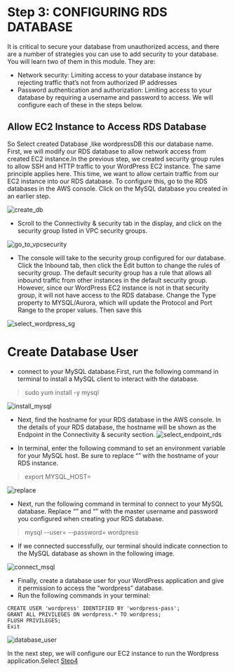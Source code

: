 # Step 3: CONFIGURING RDS DATABASE

It is critical to secure your database from unauthorized access, and there are a number of strategies you can use to add security to your database. You will learn two of them in this module. They are:

- Network security: Limiting access to your database instance by rejecting traffic that’s not from authorized IP addresses
- Password authentication and authorization: Limiting access to your database by requiring a username and password to access.
We will configure each of these in the steps below.

## Allow EC2 Instance to Access RDS Database 
So Select created Database ,like wordpressDB this our database name.
First, we will modify our RDS database to allow network access from created EC2 instance.In the previous step, we created security group rules to allow SSH and HTTP traffic to your WordPress EC2 instance. The same principle applies here. This time, we want to allow certain traffic from our EC2 instance into our RDS database.
To configure this, go to the RDS databases in the AWS console. Click on the MySQL database you created in an earlier step.

![create_db](https://user-images.githubusercontent.com/60148173/120812035-3f0db400-c56a-11eb-81fa-527121acb48a.PNG)

- Scroll to the Connectivity & security tab in the display, and click on the security group listed in VPC security groups.

![go_to_vpcsecurity](https://user-images.githubusercontent.com/60148173/120812490-a3c90e80-c56a-11eb-897a-0578a3245bea.PNG)

- The console will take to the security group configured for our database. Click the Inbound tab, then click the Edit button to change the rules of security group.
The default security group has a rule that allows all inbound traffic from other instances in the default security group. However, since our WordPress EC2 instance is not in that security group, it will not have access to the RDS database.
Change the Type property to MYSQL/Aurora, which will update the Protocol and Port Range to the proper values. Then save this

![select_wordpress_sg](https://user-images.githubusercontent.com/60148173/120812727-e0950580-c56a-11eb-8c9f-79f325872556.PNG)

# Create Database User
- connect to your MySQL database.First, run the following command in terminal to install a MySQL client to interact with the database.
> sudo yum install -y mysql

![install_mysql](https://user-images.githubusercontent.com/60148173/120809101-61ea9900-c567-11eb-9367-88834948cccd.PNG)

- Next, find the hostname for your RDS database in the AWS console. In the details of your RDS database, the hostname will be shown as the Endpoint in the Connectivity & security section.
![select_endpoint_rds](https://user-images.githubusercontent.com/60148173/120809784-0c62bc00-c568-11eb-9ef4-716139ef27c9.PNG)

- In terminal, enter the following command to set an environment variable for your MySQL host. Be sure to replace “<your-endpoint>” with the hostname of your RDS instance.
> export MYSQL_HOST=<your-endpoint>
 
 ![replace](https://user-images.githubusercontent.com/60148173/120809990-42a03b80-c568-11eb-9b33-3da8a2e17e01.PNG)
 
 - Next, run the following command in terminal to connect to your MySQL database. Replace “<user>” and “<password>” with the master username and password you configured when creating your RDS database.
 > mysql --user=<user> --password=<password> wordpress
 - If we connected successfully, our terminal should indicate connection to the MySQL database as shown in the following image.
 
 ![connect_msql](https://user-images.githubusercontent.com/60148173/120810412-a6c2ff80-c568-11eb-95f5-e8ec8579eaad.PNG)

 - Finally, create a database user for your WordPress application and give it permission to access the “wordpress” database.
 - Run the following commands in your terminal:
 ```
CREATE USER 'wordpress' IDENTIFIED BY 'wordpress-pass';
GRANT ALL PRIVILEGES ON wordpress.* TO wordpress;
FLUSH PRIVILEGES;
Exit
```
 
 ![database_user](https://user-images.githubusercontent.com/60148173/120810519-bfcbb080-c568-11eb-8812-81e085ece299.PNG)

 In the next step, we will configure our EC2 instance to run the Wordpress application.Select [Step4](configure_wordpress_ec2.md)





 

